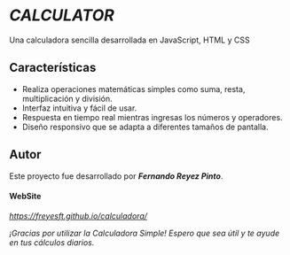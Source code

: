 # *CALCULATOR*
Una calculadora sencilla desarrollada en JavaScript, HTML y CSS

## Características 

 - Realiza operaciones matemáticas simples como suma, resta, multiplicación y división.  
 - Interfaz intuitiva y fácil de usar.  
 - Respuesta en tiempo real mientras ingresas los números y operadores. 
 - Diseño responsivo que se adapta a diferentes tamaños de pantalla.


  
## Autor 
Este proyecto fue desarrollado por ***Fernando Reyez Pinto***.

#### WebSite
*https://freyesft.github.io/calculadora/*

*¡Gracias por utilizar la Calculadora Simple! Espero que sea útil y te ayude en tus cálculos diarios.*
